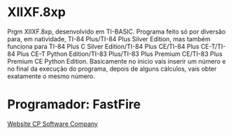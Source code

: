 # XIIXF.8xp
Prgm XIIXF.8xp, desenvolvido em TI-BASIC. Programa feito só por diversão para, em natividade, TI-84 Plus/TI-84 Plus Silver Edition, mas também funciona para TI-84 Plus C Silver Edition/TI-84 Plus CE/TI-84 Plus CE-T/TI-84 Plus CE-T Python Edition/TI-83 Plus/TI-83 Plus Premium CE/TI-83 Plus Premium CE Python Edition. Basicamente no inicio vais inserir um número e no final da execução do programa, depois de alguns cálculos, vais obter exatamente o mesmo número.
<h1>Programador: FastFire</h1>
<p><a href="cpsoftwarecompany.epizy.com" title="Ir para Website da CP Software Company" target="_blank">Website CP Software Company</a></p>
